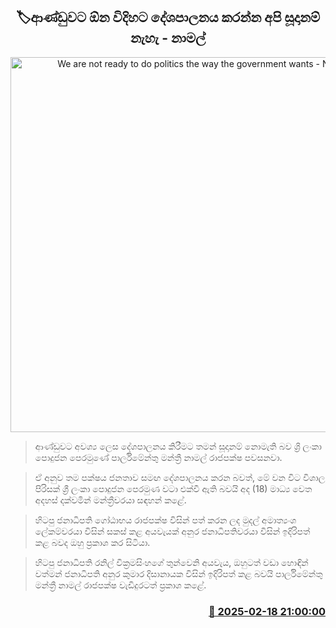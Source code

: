 <p align='center'><b><h2 align='center' title='We are not ready to do politics the way the government wants - Namal'>🏷ආණ්ඩුවට ඕන විදිහට දේශපාලනය කරන්න අපි සූදානම් නැහැ - නාමල්</h2></b></p>
<p align='center'><img src='https://helakuru.sgp1.cdn.digitaloceanspaces.com/esana/images/lib/namal-rajapaksha-mm.jpg' width='600' alt='We are not ready to do politics the way the government wants - Namal'></p>

> ආණ්ඩුවට අවශ්‍ය ලෙස දේශපාලනය කිරීමට තමන් සූදානම් නොමැති බව ශ්‍රි ලංකා පොදුජන පෙරමුණේ පාර්ලිමේන්තු මන්ත්‍රී නාමල් රාජපක්ෂ පවසනවා.

> ඒ අනුව තම පක්ෂය ජනතාව සමඟ දේශපාලනය කරන බවත්, මේ වන විට විශාල පිරිසක් ශ්‍රී ලංකා පොදුජන පෙරමුණ වටා එක්වී ඇති බවයි අද (18) මාධ්‍ය වෙත අදහස් දක්වමින් මන්ත්‍රීවරයා සඳහන් කළේ.

> හිටපු ජනාධිපති ගෝඨාභය රාජපක්ෂ විසින් පත් කරන ලද මුදල් අමාත්‍යංශ ලේකම්වරයා විසින් සකස් කළ අයවැයක් අනුර ජනාධිපතිවරයා විසින් ඉදිරිපත් කළ බවද ඔහු ප්‍රකාශ කර සිටියා.

> හිටපු ජනාධිපති රනිල් වික්‍රමසිංහගේ තුන්වෙනි අයවැය, ඔහුටත් වඩා හොඳින් වත්මන් ජනාධිපති අනුර කුමාර දිසානායක විසින් ඉදිරිපත් කළ බවයි පාර්ලිමේන්තු මන්ත්‍රී නාමල් රාජපක්ෂ වැඩිදුරටත් ප්‍රකාශ කළේ.



<h3 align='right'><a href='https://www.helakuru.lk/esana/p/107598/'>📅 2025-02-18 21:00:00</a></h3>
